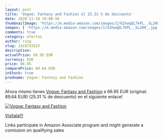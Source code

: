 ```yaml
---
layout: post
title: 'Vogue: Fantasy and Fashion al 25.31 % de descuento'
date: 2020-11-10 19:00:56
thumbnailImage: 'https://m.media-amazon.com/images/I/61hwqQL7kPL._SL200_.jpg'
images: [ 'https://m.media-amazon.com/images/I/61hwqQL7kPL._SL200_.jpg' ]
comments: true
category: ofertas
author: ring
slug: 141973332X
description:
actualPrice: 66.95 EUR
currency: EUR
price: 66.95
comparePrice: 89.64 EUR
inStock: true
prodname: Vogue: Fantasy and Fashion
---
```


Ahora mismo tienes [Vogue: Fantasy and Fashion](https://www.amazon.es/dp/141973332X/?tag=tolees-21) a 66.95 EUR (original: 89.64 EUR) (25.31 %  de descuento) en el siguiente enlace!

[![Vogue: Fantasy and Fashion](https://m.media-amazon.com/images/I/61hwqQL7kPL._SL200_.jpg)](https://www.amazon.es/dp/141973332X/?tag=tolees-21)

[Visítala!!!](https://www.amazon.es/dp/141973332X/?tag=tolees-21)

Links participate in Amazon Associate program and might generate a comission on qualifying sales

